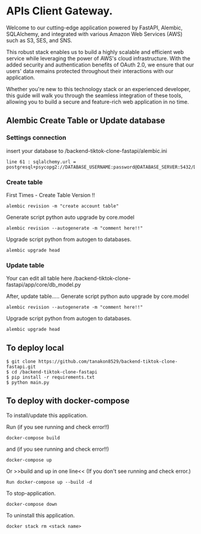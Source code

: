 # APIs Client Gateway.

Welcome to our cutting-edge application powered by FastAPI, Alembic, SQLAlchemy, and integrated with various Amazon Web Services (AWS) such as S3, SES, and SNS. 

This robust stack enables us to build a highly scalable and efficient web service while leveraging the power of AWS's cloud infrastructure. With the added security and authentication benefits of OAuth 2.0, we ensure that our users' data remains protected throughout their interactions with our application. 

Whether you're new to this technology stack or an experienced developer, this guide will walk you through the seamless integration of these tools, allowing you to build a secure and feature-rich web application in no time.

## Alembic Create Table or Update database

### Settings connection

insert your database to /backend-tiktok-clone-fastapi/alembic.ini

    line 61 : sqlalchemy.url = postgresql+psycopg2://DATABASE_USERNAME:password@DATABASE_SERVER:5432/DATABASE_NAME

### Create table
First Times - Create Table Version !!

    alembic revision -m "create account table"

Generate script python auto upgrade by core.model

    alembic revision --autogenerate -m "comment here!!"

Upgrade script python from autogen to databases.

    alembic upgrade head

### Update table

Your can edit all table here /backend-tiktok-clone-fastapi/app/core/db_model.py

After, update table.....
Generate script python auto upgrade by core.model

    alembic revision --autogenerate -m "comment here!!"

Upgrade script python from autogen to databases.

    alembic upgrade head

## To deploy local

    $ git clone https://github.com/tanakon8529/backend-tiktok-clone-fastapi.git
    $ cd /backend-tiktok-clone-fastapi
    $ pip install -r requirements.txt
    $ python main.py

## To deploy with docker-compose

  

To install/update this application.

Run (if you see running and check error!!)

    docker-compose build

and (if you see running and check error!!)

    docker-compose up

Or >>build and up in one line<< (If you don't see running and check error.)

    Run docker-compose up --build -d

To stop-application.

    docker-compose down

To uninstall this application.

    docker stack rm <stack name>
